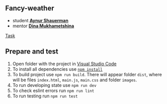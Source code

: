 ## Fancy-weather
* student **[Aynur Shauerman](https://github.com/aykuli)**
* mentor **[Dina Mukhametshina](https://github.com/kamec)**

[Task](https://github.com/rolling-scopes-school/tasks/blob/master/tasks/fancy-weather.md)

## Prepare and test
1. Open folder with the project in [Visual Studio Code](https://code.visualstudio.com/download)
2. To install all dependencies use [`npm install`](https://docs.npmjs.com/cli/install)
3. To build project use `npm run build`. There will appear folder `dist`, where will be files `index.html`, `main.js`, `main.css` and  folder `images`.
4. To run developing state use `npm run dev`    
5. To check eslint errors run `npm run lint`
6. To run testing run `npm run test`

